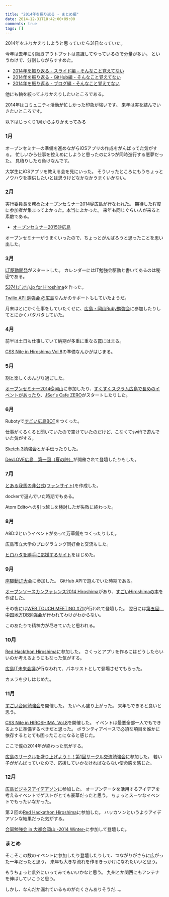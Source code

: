 ```yaml
---

title: "2014年を振り返る - まとめ編"
date: 2014-12-31T18:42:00+09:00
comments: true
tags: []
---
```


2014年をふりかえりしようと思っていたら31日なっていた。

今年は去年に引続きアウトプットは意識してやっているので分量が多い。
というわけで、分割しながらすすめた。

* [2014年を振り返る - スライド編 - そんなこと覚えてない](http://blog.eiel.info/blog/2014/12/31/2014-slides/)
* [2014年を振り返る - GitHub編 - そんなこと覚えてない](http://blog.eiel.info/blog/2014/12/31/2014-github/)
* [2014年を振り返る - ブログ編 - そんなこと覚えてない](http://blog.eiel.info/blog/2014/12/31/2014-blog/)

他にも軸を絞ってふりかえりしたいところである。

2014年はコミュニティ活動が忙しかった印象が強いです。
来年は実を結んでいきたいところです。

以下はじっくり1月からふりかえってみる

### 1月

オープンセミナーの準備を進めながらiOSアプリの作成をがんばってた気がする。
忙しいから仕事を控えめにしようと思ったのに3つが同時進行する悪夢だった。
見積りしたら負けなんです。

大学生にiOSアプリを教える会を見にいった。
そういったところにもうちょっとノウハウを提供したいとは思うけどなかなかうまくいかない。

### 2月

実行委員長を務めた[オープンセミナー2014@広島](http://osh-2014.github.io/)が行なわれた。
期待した程度に参加者が集まってよかった。本当によかった。
来年も同じぐらい人が来ると素敵である。

* [オープンセミナー2015@広島](http://osh-web.github.io/2015/)

オープンセミナーがうまくいったので、ちょっとがんばろうと思ったことを思い出した。

### 3月

[LT駆動開発](http://ltdd.doorkeeper.jp/)がスタートした。
カレンダーにはIT勉強会駆動と書いてあるのは秘密である。

[5374(ｺﾞﾐﾅｼ).jp for Hiroshima](http://hiroshima.5374.jp/)を作った。

[Twilio API 勉強会 @広島](http://twiliomeetup.doorkeeper.jp/events/9078)なんかのサポートもしていたようだ。

月末はとにかく仕事をしていたくせに、[広島・岡山Ruby勉強会](http://hirosimaokayamarb.doorkeeper.jp/events/8993)に参加したりしてとにかくバタバタしていた。

### 4月

前半は土日も仕事していて納期が多重に重なる罠にはまる。

[CSS Nite in Hiroshima Vol.8](http://cssnite.webtouchmeeting.com/vol8/)の準備なんかがはじまる。

### 5月

割と楽しくのんびり過ごした。

[オープンセミナー2014@岡山](http://oso.shibangawa.net/)に参加したり、[すくすくスクラム広島で長めのイベントがあったり](http://sukusuku-scrum-hiroshima.doorkeeper.jp/events/10366)、[JSer's Cafe ZERO](http://jczero.doorkeeper.jp/)がスタートしたりした。

### 6月

Rubotyで[すごい広島BOT](https://twitter.com/great_hiroshima)をつくった。

仕事がくるくると聞いていたので空けていたのだけど、こなくてswiftで遊んでいた気がする。

[Sketch 3勉強会](http://lab.kxds.net/)とか手伝ったりした。

[DevLOVE広島　第一回（夏の陣）](http://devlove-hiroshima.doorkeeper.jp/events/11247)が開催されて登壇したりもした。


### 7月

[とある我馬の非公式(ファンサイト)](http://gaba.eiel.info/)を作成した。

dockerで遊んでいた時期でもある。

Atom Editoへの引っ越しを検討したが失敗に終わった。

### 8月

A8D:2というイベントがあって万華鏡をつくったりした。

広島市立大学のプログラミング同好会と交流もした。

[ヒロハタを勝手に応援するサイト](http://great-h.github.io/hirohata/)をはじめた。

### 9月

[座駆動LT大会](http://gbdaitokai.doorkeeper.jp/events/12940)に参加した。
GitHub APIで遊んでいた時期である。

[オープンソースカンファレンス2014 Hiroshima](http://www.ospn.jp/osc2014-hiroshima/)があり、[すごいHiroshimaの本](http://great-h-book.eiel.info/)を作成した。

その夜には[WEB TOUCH MEETING #71](http://www.webtouchmeeting.com/meeting/2014/09/71web-touch-meeting.html)が行われて登壇した。
翌日には[第五回　中国地方DB勉強会](http://dbstudychugoku.github.io/events/event-005.html)が行われてわけがわからない。

このあたりで精神力が尽きていたと思われる。

### 10月

[Red Hackthon Hiroshima](http://www.pasonatech.co.jp/search/features_plan/RHhiroshima.jsp)に参加した。
さくっとアプリを作るにはどうしたらいいのか考えるようにもなった気がする。

[広島IT未来会議](http://coworking-hiroshima.com/%E3%80%9010%E6%9C%8819%E6%97%A5%E3%80%91-%E5%BA%83%E5%B3%B6%EF%BD%89%EF%BD%94%E6%9C%AA%E6%9D%A5%E4%BC%9A%E8%AD%B0/)が行なわれて、パネリストとして登場させてもらった。

カメラを少しはじめた。

### 11月

[すごい合同勉強会](https://github.com/LTDD/Sessions/wiki/%E3%81%99%E3%81%94%E3%81%84%E5%90%88%E5%90%8C%E5%8B%89%E5%BC%B7%E4%BC%9A2014)を開催した。
たいへん盛り上がった。
来年もできると良いと思う。

[CSS Nite in HIROSHIMA, Vol.8](http://cssnite.webtouchmeeting.com/vol8/)を開催した。
イベントは最悪全部一人でもできるように準備するべきだと思った。
ボランティアベースで必須な項目を誰かに依存するととても困ったことになると感じた。

ここで僕の2014年が終わった気がする。

[広島のサークルを盛り上げよう！！第1回サークル交流勉強会](https://www.facebook.com/events/473514299457307/?ref_dashboard_filter=past)に参加した。
若い子ががんばっていたので、応援していかなければならない使命感を感じた。

### 12月

[広島ビジネスアイデアソン](https://www.pref.hiroshima.lg.jp/soshiki/70/hiroshimabusinessideathon.html)に参加した。
オープンデータを活用するアイデアを考えるイベントでゲストがとても豪華だったと思う。
ちょっとスーツなイベントでもったいなかった。

第２回の[Red Hackathon Hiroshima](http://www.pasonatech.co.jp/search/features_plan/201412RHhiroshima.jsp)に参加した。
ハッカソンというよりアイデアソンな結果だった気がする。

[合同勉強会 in 大都会岡山 -2014 Winter-](http://gbdaitokai.doorkeeper.jp/events/15289)に参加して登壇した。

### まとめ

そこそこの数のイベントに参加したり登壇したりして、つながりがさらに広がった一年だったと思う。
来年も大きな流れを作るきっかけになれたいいと思う。

もうちょっと県外にいってみてもいいかなと思う。
九州とか関西にもアンテナを伸ばしていこうと思う。

しかし、なんだか漏れているものがたくさんありそうだ…。
